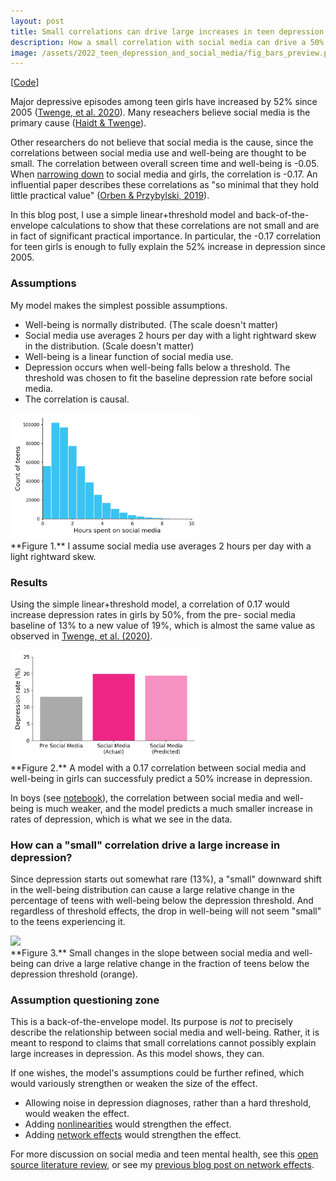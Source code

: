 ```yaml
---
layout: post
title: Small correlations can drive large increases in teen depression
description: How a small correlation with social media can drive a 50% increase in teen depression
image: /assets/2022_teen_depression_and_social_media/fig_bars_preview.png
---
```

[[Code](https://github.com/csaid/BlogProjects/blob/master/2022_teen_depression_and_social_media/Teen%20mental%20health%20and%20social%20media%20%E2%80%93%20Back%20of%20the%20envelope%20calculations.ipynb)]

Major depressive episodes among teen girls have increased by 52% since 2005 ([Twenge, et al. 2020](https://prcp.psychiatryonline.org/doi/10.1176/appi.prcp.20190015)). Many reseachers believe social media is the primary cause ([Haidt & Twenge](https://docs.google.com/document/d/1w-HOfseF2wF9YIpXwUUtP65-olnkPyWcgF5BiAtBEy0/edit)).

Other researchers do not believe that social media is the cause, since the correlations between social media use and well-being are thought to be small. The correlation between overall screen time and well-being is -0.05. When [narrowing down](https://www.nature.com/articles/s41562-020-0839-4.epdf?author_access_token=AMli-v_NVizlRHfiHJUs2NRgN0jAjWel9jnR3ZoTv0NyO6WHXhaam3zaljiEGjfZWSw5xRcCYPYjudNb4RKEc1H5eAeNLyrwNMcZ3q6A3hZiGMwJNpRy1HGyUwXOLDn2TDAS79zv5Lgv80kc2gm_6A%3D%3D
) to social media and girls, the correlation is -0.17. An influential paper describes these correlations as "so minimal that they hold little practical value" ([Orben & Przybylski, 2019](https://files.de-1.osf.io/v1/resources/q7pr4/providers/osfstorage/5de76058e1e62f000c37365c?action=download&version=1&direct)). 

In this blog post, I use a simple linear+threshold model and back-of-the-envelope calculations to show that these correlations are not small and are in fact of significant practical importance. In particular, the -0.17 correlation for teen girls is enough to fully explain the 52% increase in depression since 2005. 

### Assumptions
My model makes the simplest possible assumptions. 
* Well-being is normally distributed. (The scale doesn't matter)
* Social media use averages 2 hours per day with a light rightward skew in the distribution. (Scale doesn't matter)
* Well-being is a linear function of social media use.
* Depression occurs when well-being falls below a threshold. The threshold was chosen to fit the baseline depression rate before social media.
* The correlation is causal.
<div class="wrapper">
  <img src='/assets/2022_teen_depression_and_social_media/fig_hours.png' class="inner" style="position:relative border: #222 2px solid; max-width:60%;" >
  <div class="caption">**Figure 1.** I assume social media use averages 2 hours per day with a light rightward skew.
  </div>
</div>

### Results
Using the simple linear+threshold model, a correlation of 0.17 would increase depression rates in girls by 50%, from the pre- social media baseline of 13% to a new value of 19%, which is almost the same value as observed in [Twenge, et al. (2020)](https://prcp.psychiatryonline.org/doi/10.1176/appi.prcp.20190015). 
<div class="wrapper">
  <img src='/assets/2022_teen_depression_and_social_media/fig_bars.png' class="inner" style="position:relative border: #222 2px solid; max-width:60%;" >
  <div class="caption">**Figure 2.** A model with a 0.17 correlation between social media and well-being in girls can successfuly predict a 50% increase in depression.
  </div>
</div>

In boys (see [notebook](https://github.com/csaid/BlogProjects/blob/master/2022_teen_depression_and_social_media/Teen%20mental%20health%20and%20social%20media%20%E2%80%93%20Back%20of%20the%20envelope%20calculations.ipynb)), the correlation between social media and well-being is much weaker, and the model predicts a much smaller increase in rates of depression, which is what we see in the data. 

### How can a "small" correlation drive a large increase in depression?
Since depression starts out somewhat rare (13%), a "small" downward shift in the well-being distribution can cause a large relative change in the percentage of teens with well-being below the depression threshold. And regardless of threshold effects, the drop in well-being will not seem "small" to the teens experiencing it.
<div class="wrapper">
  <img src='/assets/2022_teen_depression_and_social_media/animation.gif' class="inner" style="position:relative border: #222 2px solid; max-width:100%;" >
  <div class="caption">**Figure 3.** Small changes in the slope between social media and well-being can drive a large relative change in the fraction of teens below the depression threshold (orange).
  </div>
</div>

### Assumption questioning zone
This is a back-of-the-envelope model. Its purpose is _not_ to precisely describe the relationship between social media and well-being. Rather, it is meant to respond to claims that small correlations cannot possibly explain large increases in depression. As this model shows, they can.

If one wishes, the model's assumptions could be further refined, which would variously strengthen or weaken the size of the effect.
* Allowing noise in depression diagnoses, rather than a hard threshold, would weaken the effect.
* Adding [nonlinearities](https://doi.org/10.1038/s41562-020-0839-4) would strengthen the effect.
* Adding [network effects](https://chris-said.io/2021/08/14/teens-loneliness-social-media/) would strengthen the effect.

For more discussion on social media and teen mental health, see this [open source literature review](https://docs.google.com/document/d/1w-HOfseF2wF9YIpXwUUtP65-olnkPyWcgF5BiAtBEy0/edit), or see my [previous blog post on network effects](https://chris-said.io/2021/08/14/teens-loneliness-social-media/).